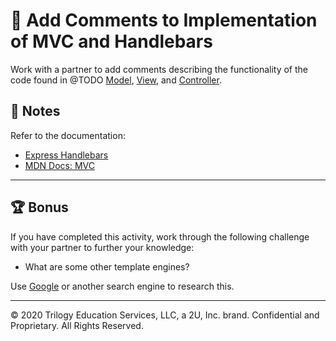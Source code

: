 # 📐 Add Comments to Implementation of MVC and Handlebars

Work with a partner to add comments describing the functionality of the code found in @TODO [Model](./Unsolved), [View](./Unsolved), and [Controller](./Unsolved).

## 📝 Notes

Refer to the documentation: 

* [Express Handlebars](https://www.npmjs.com/package/express-handlebars)
* [MDN Docs: MVC](https://developer.mozilla.org/en-US/docs/Glossary/MVC)


---

## 🏆 Bonus

If you have completed this activity, work through the following challenge with your partner to further your knowledge:

* What are some other template engines? 

Use [Google](https://www.google.com) or another search engine to research this.

---
© 2020 Trilogy Education Services, LLC, a 2U, Inc. brand. Confidential and Proprietary. All Rights Reserved.
